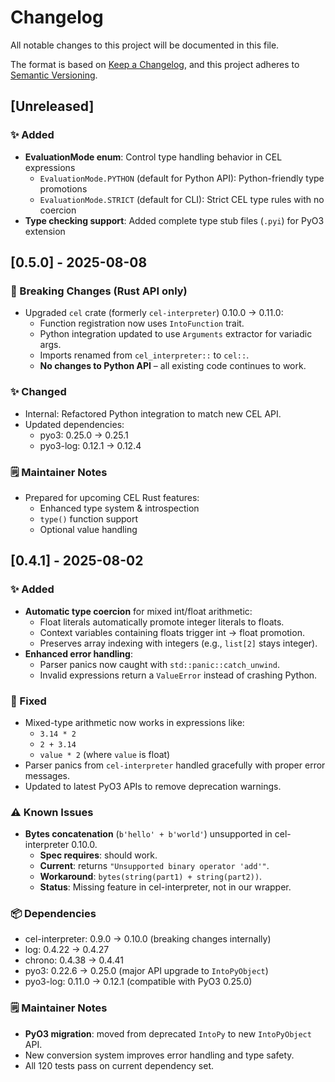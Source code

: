 # Changelog

All notable changes to this project will be documented in this file.

The format is based on [Keep a Changelog](https://keepachangelog.com/en/1.0.0/),
and this project adheres to [Semantic Versioning](https://semver.org/spec/v2.0.0.html).

## [Unreleased]

### ✨ Added

- **EvaluationMode enum**: Control type handling behavior in CEL expressions
  - `EvaluationMode.PYTHON` (default for Python API): Python-friendly type promotions
  - `EvaluationMode.STRICT` (default for CLI): Strict CEL type rules with no coercion
- **Type checking support**: Added complete type stub files (`.pyi`) for PyO3 extension



## [0.5.0] - 2025-08-08

### 🚨 Breaking Changes (Rust API only)
- Upgraded `cel` crate (formerly `cel-interpreter`) 0.10.0 → 0.11.0:
  - Function registration now uses `IntoFunction` trait.
  - Python integration updated to use `Arguments` extractor for variadic args.
  - Imports renamed from `cel_interpreter::` to `cel::`.
  - **No changes to Python API** – all existing code continues to work.

### ✨ Changed
- Internal: Refactored Python integration to match new CEL API.
- Updated dependencies:
  - pyo3: 0.25.0 → 0.25.1
  - pyo3-log: 0.12.1 → 0.12.4

### 🗒 Maintainer Notes
- Prepared for upcoming CEL Rust features:
  - Enhanced type system & introspection
  - `type()` function support
  - Optional value handling

## [0.4.1] - 2025-08-02

### ✨ Added
- **Automatic type coercion** for mixed int/float arithmetic:
  - Float literals automatically promote integer literals to floats.
  - Context variables containing floats trigger int → float promotion.
  - Preserves array indexing with integers (e.g., `list[2]` stays integer).
- **Enhanced error handling**:
  - Parser panics now caught with `std::panic::catch_unwind`.
  - Invalid expressions return a `ValueError` instead of crashing Python.

### 🐛 Fixed
- Mixed-type arithmetic now works in expressions like:
  - `3.14 * 2`
  - `2 + 3.14`
  - `value * 2` (where `value` is float)
- Parser panics from `cel-interpreter` handled gracefully with proper error messages.
- Updated to latest PyO3 APIs to remove deprecation warnings.

### ⚠ Known Issues
- **Bytes concatenation** (`b'hello' + b'world'`) unsupported in cel-interpreter 0.10.0.
  - **Spec requires**: should work.
  - **Current**: returns `"Unsupported binary operator 'add'"`.
  - **Workaround**: `bytes(string(part1) + string(part2))`.
  - **Status**: Missing feature in cel-interpreter, not in our wrapper.

### 📦 Dependencies
- cel-interpreter: 0.9.0 → 0.10.0 (breaking changes internally)
- log: 0.4.22 → 0.4.27
- chrono: 0.4.38 → 0.4.41
- pyo3: 0.22.6 → 0.25.0 (major API upgrade to `IntoPyObject`)
- pyo3-log: 0.11.0 → 0.12.1 (compatible with PyO3 0.25.0)

### 🗒 Maintainer Notes
- **PyO3 migration**: moved from deprecated `IntoPy` to new `IntoPyObject` API.
- New conversion system improves error handling and type safety.
- All 120 tests pass on current dependency set.

